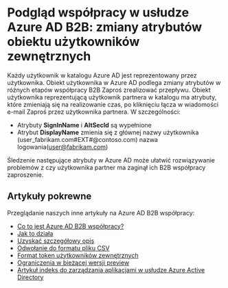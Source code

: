 <properties
   pageTitle="Zmiany atrybutów obiektu użytkownika zewnętrznego do podglądu współpracy Azure Active Directory B2B | Microsoft Azure"
   description="Azure Active Directory B2B obsługuje relacji między firmy, włączając partnerów biznesowych selektywne dostępu do sieci firmowej aplikacji"
   services="active-directory"
   documentationCenter=""
   authors="viv-liu"
   manager="cliffdi"
   editor=""
   tags=""/>

<tags
   ms.service="active-directory"
   ms.devlang="NA"
   ms.topic="article"
   ms.tgt_pltfrm="NA"
   ms.workload="na"
   ms.date="05/09/2016"
   ms.author="viviali"/>

# <a name="azure-ad-b2b-collaboration-preview-external-user-object-attribute-changes"></a>Podgląd współpracy w usłudze Azure AD B2B: zmiany atrybutów obiektu użytkowników zewnętrznych

Każdy użytkownik w katalogu Azure AD jest reprezentowany przez użytkownika. Obiekt użytkownika w Azure AD podlega zmiany atrybutów w różnych etapów współpracy B2B Zaproś zrealizować przepływu. Obiekt użytkownika reprezentującą użytkownik partnera w katalogu ma atrybuty, które zmieniają się na realizowanie czas, po kliknięciu łącza w wiadomości e-mail Zaproś przez użytkownika partnera. W szczególności:

- Atrybuty **SignInName** i **AltSecId** są wypełnione
- Atrybut **DisplayName** zmienia się z głównej nazwy użytkownika (user_fabrikam.com#EXT#@contoso.com) nazwa logowania(user@fabrikam.com)

Śledzenie następujące atrybuty w Azure AD może ułatwić rozwiązywanie problemów z czy użytkownika partner ma zaginął ich B2B współpracy zaproszenie.

## <a name="related-articles"></a>Artykuły pokrewne
Przeglądanie naszych inne artykuły na Azure AD B2B współpracy:

- [Co to jest Azure AD B2B współpracy?](active-directory-b2b-what-is-azure-ad-b2b.md)
- [Jak to działa](active-directory-b2b-how-it-works.md)
- [Uzyskać szczegółowy opis](active-directory-b2b-detailed-walkthrough.md)
- [Odwołanie do formatu pliku CSV](active-directory-b2b-references-csv-file-format.md)
- [Format token użytkowników zewnętrznych](active-directory-b2b-references-external-user-token-format.md)
- [Ograniczenia w bieżącej wersji preview](active-directory-b2b-current-preview-limitations.md)
- [Artykuł indeks do zarządzania aplikacjami w usłudze Azure Active Directory](active-directory-apps-index.md)
